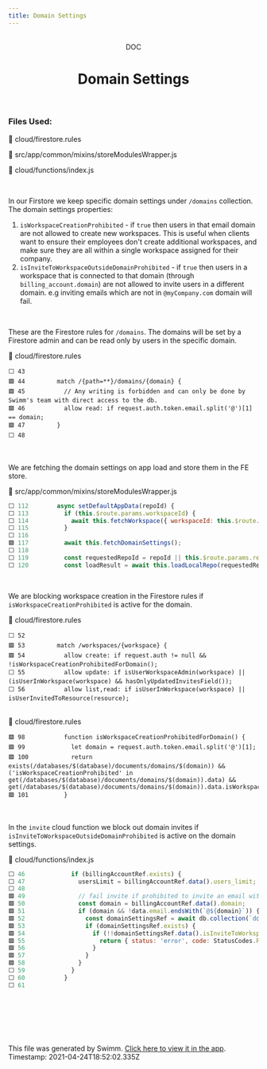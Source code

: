 ```yaml
---
title: Domain Settings
---
```


<div align="center">    <br/>    <div>DOC</div>    <h1>Domain Settings</h1>    <br/>  </div>

### Files Used:
📄 cloud/firestore.rules

📄 src/app/common/mixins/storeModulesWrapper.js

📄 cloud/functions/index.js


<br/>

In our Firstore we keep specific domain settings under `/domains` collection.
The domain settings properties:
1.  `isWorkspaceCreationProhibited` - if `true` then users in that email domain are not allowed to create new workspaces. This is useful when clients want to ensure their employees don't create additional workspaces, and make sure they are all within a single workspace assigned for their company.
2.  `isInviteToWorkspaceOutsideDomainProhibited` - if `true` then users in a workspace that is connected to that domain (through `billing_account.domain`) are not allowed to invite users in a different domain. e.g inviting emails which are not in `@myCompany.com` domain will fail. 

<br/>

These are the Firestore rules for `/domains`. The domains will be set by a Firestore admin and can be read only by users in the specific domain.

<div>    📄 cloud/firestore.rules  </div>

```rules
⬜ 43     
🟩 44         match /{path=**}/domains/{domain} {
🟩 45           // Any writing is forbidden and can only be done by Swimm's team with direct access to the db.
🟩 46           allow read: if request.auth.token.email.split('@')[1] == domain;
🟩 47         }
⬜ 48     
```
<br/>

We are fetching the domain settings on app load and store them in the FE store.

<div>    📄 src/app/common/mixins/storeModulesWrapper.js  </div>

```js
⬜ 112        async setDefaultAppData(repoId) {
⬜ 113          if (this.$route.params.workspaceId) {
⬜ 114            await this.fetchWorkspace({ workspaceId: this.$route.params.workspaceId });
⬜ 115          }
⬜ 116    
🟩 117          await this.fetchDomainSettings();
⬜ 118    
⬜ 119          const requestedRepoId = repoId || this.$route.params.repoId;
⬜ 120          const loadResult = await this.loadLocalRepo(requestedRepoId);
```
<br/>

We are blocking workspace creation in the Firestore rules if `isWorkspaceCreationProhibited` is active for the domain.

<div>    📄 cloud/firestore.rules  </div>

```rules
⬜ 52     
🟩 53         match /workspaces/{workspace} {
🟩 54           allow create: if request.auth != null && !isWorkspaceCreationProhibitedForDomain();
⬜ 55           allow update: if isUserWorkspaceAdmin(workspace) || (isUserInWorkspace(workspace) && hasOnlyUpdatedInvitesField());
⬜ 56           allow list,read: if isUserInWorkspace(workspace) || isUserInvitedToResource(resource);
```
<br/>

<div>    📄 cloud/firestore.rules  </div>

```rules
🟩 98           function isWorkspaceCreationProhibitedForDomain() {
🟩 99             let domain = request.auth.token.email.split('@')[1];
🟩 100            return exists(/databases/$(database)/documents/domains/$(domain)) && ('isWorkspaceCreationProhibited' in get(/databases/$(database)/documents/domains/$(domain)).data) && get(/databases/$(database)/documents/domains/$(domain)).data.isWorkspaceCreationProhibited;
🟩 101          }
```
<br/>

In the `invite` cloud function we block out domain invites if `isInviteToWorkspaceOutsideDomainProhibited` is active on the domain settings.

<div>    📄 cloud/functions/index.js  </div>

```js
⬜ 46             if (billingAccountRef.exists) {
⬜ 47               usersLimit = billingAccountRef.data().users_limit;
⬜ 48     
🟩 49               // fail invite if prohibited to invite an email with a different domain than the billing account
🟩 50               const domain = billingAccountRef.data().domain;
🟩 51               if (domain && !data.email.endsWith(`@${domain}`)) {
🟩 52                 const domainSettingsRef = await db.collection(`domains`).doc(domain).get();
🟩 53                 if (domainSettingsRef.exists) {
🟩 54                   if (!!domainSettingsRef.data().isInviteToWorkspaceOutsideDomainProhibited) {
🟩 55                     return { status: 'error', code: StatusCodes.FORBIDDEN };
🟩 56                   }
🟩 57                 }
🟩 58               }
⬜ 59             }
⬜ 60           }
⬜ 61     
```
<br/>



<br/>

<br/><br/>

This file was generated by Swimm. [Click here to view it in the app](https://swimm.io/link?l=c3dpbW0lM0ElMkYlMkZyZXBvcyUyRnZlZXp2eEN1enBQclJMTFhXRDJFJTJGZG9jcyUyRnNiMzJWVkpRNVkzWHZjYkdXSzlj). Timestamp: 2021-04-24T18:52:02.335Z
